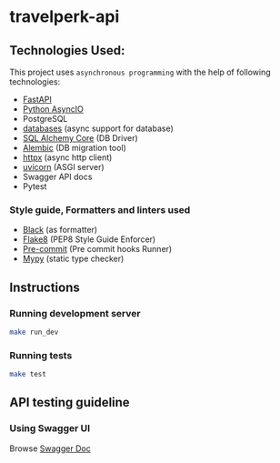 # travelperk-api

## Technologies Used:
This project uses `asynchronous programming` with the help of following technologies:

- [FastAPI](https://github.com/tiangolo/fastapi)
- [Python AsyncIO](https://docs.python.org/3/library/asyncio.html)
- PostgreSQL
- [databases](https://github.com/encode/databases) (async support for database)
- [SQL Alchemy Core](https://docs.sqlalchemy.org/en/14/core/) (DB Driver)
- [Alembic](https://alembic.sqlalchemy.org/en/latest/) (DB migration tool)   
- [httpx](https://github.com/encode/httpx) (async http client)   
- [uvicorn](https://github.com/encode/uvicorn) (ASGI server)
- Swagger API docs  
- Pytest


### Style guide, Formatters and linters used

- [Black](https://github.com/psf/black) (as formatter)
- [Flake8](https://flake8.pycqa.org/en/latest/) (PEP8 Style Guide Enforcer)
- [Pre-commit](https://github.com/pre-commit/pre-commit)  (Pre commit hooks Runner)
- [Mypy](https://github.com/python/mypy) (static type checker)


## Instructions

### Running development server

```bash
make run_dev
```

### Running tests

```bash
make test
```

## API testing guideline
### Using Swagger UI
Browse [Swagger Doc](http://127.0.0.1:8080/docs)
